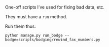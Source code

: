 One-off scripts I've used for fixing bad data, etc.

They must have a `run` method.

Run them thus:

    python manage.py run_bodge --bodge=scripts/bodging/rewind_fax_numbers.py
